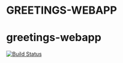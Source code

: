 # GREETINGS-WEBAPP
# greetings-webapp
[![Build Status](https://travis-ci.org/nwashiela/greetings-webapp.svg?branch=main)](https://travis-ci.org/nwashiela/greetings-webapp)